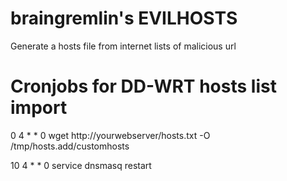 braingremlin's EVILHOSTS
========================
Generate a hosts file from internet lists of malicious url

Cronjobs for DD-WRT hosts list import
======================================
0 4 * * 0 wget http://yourwebserver/hosts.txt -O /tmp/hosts.add/customhosts

10 4 * * 0 service dnsmasq restart
